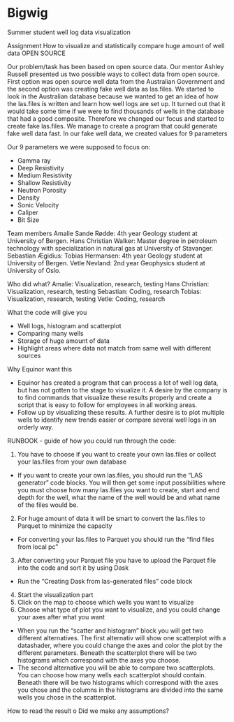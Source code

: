# Bigwig
Summer student well log data visualization

Assignment
How to visualize and statistically compare huge amount of well data OPEN SOURCE

Our problem/task has been based on open source data. Our mentor Ashley Russell presented us two possible ways to collect data from open source. First option was open source well data from the Australian Government and the second option was creating fake well data as las.files. We started to look in the Australian database because we wanted to get an idea of how the las.files is written and learn how well logs are set up. It turned out that it would take some time if we were to find thousands of wells in the database that had a good composite. Therefore we changed our focus and started to create fake las.files. We manage to create a program that could generate fake well data fast. In our fake well data, we created values for 9 parameters

Our 9 parameters we were supposed to focus on:
- Gamma ray
- Deep Resistivity
- Medium Resistivity
- Shallow Resistivity
- Neutron Porosity
- Density
- Sonic Velocity
- Caliper
- Bit Size

Team members
Amalie Sande Rødde: 4th year Geology student at University of Bergen. 
Hans Christian Walker: Master degree in petroleum technology with specialization in natural gas at University of Stavanger. 
Sebastian Ægidius:
Tobias Hermansen: 4th year Geology student at University of Bergen. 
Vetle Nevland: 2nd year Geophysics student at University of Oslo. 

Who did what?
Amalie: Visualization, research, testing
Hans Christian: Visualization, research, testing
Sebastian: Coding, research
Tobias: Visualization, research, testing
Vetle: Coding, research

What the code will give you
- Well logs, histogram and scatterplot
- Comparing many wells
- Storage of huge amount of data
- Highlight areas where data not match from same well with different sources

Why Equinor want this
- Equinor has created a program that can process a lot of well log data, but has not gotten to the stage to visualize it. A desire by the company is to find commands that visualize these results properly and create a script that is easy to follow for employees in all working areas. 
- Follow up by visualizing these results. A further desire is to plot multiple wells to identify new trends easier or compare several well logs in an orderly way.  
 
RUNBOOK - guide of how you could run through the code:  
1. You have to choose if you want to create your own las.files or collect your las.files from your own database
  - If you want to create your own las.files, you should run the “LAS generator” code blocks. 
    You will then get some input possibilities where you must choose how many las.files you want to create, start and end depth for the well, what the name of the well would     be and what name of the files would be. 
2. For huge amount of data it will be smart to convert the las.files to Parquet to minimize the capacity
  - For converting your las.files to Parquet you should run the “find files from local pc”  
3. After converting your Parquet file you have to upload the Parquet file into the code and sort it by using Dask
  - Run the “Creating Dask from las-generated files” code block
4. Start the visualization part
5. Click on the map to choose which wells you want to visualize
6. Choose what type of plot you want to visualize, and you could change your axes after what you want
  - When you run the “scatter and histogram” block you will get two different alternatives. The first alternativ will show one scatterplot with a datashader, where you could     change the axes and color the plot by the different parameters. Beneath the scatterplot there will be two histograms which correspond with the axes you choose. 
  - The second alternative you will be able to compare two scatterplots. You can choose how many wells each scatterplot should contain. Beneath there will be two histograms      which correspond with the axes you chose and the columns in the histograms are divided into the same wells you chose in the scatterplot.   

How to read the result
o   Did we make any assumptions?
  
